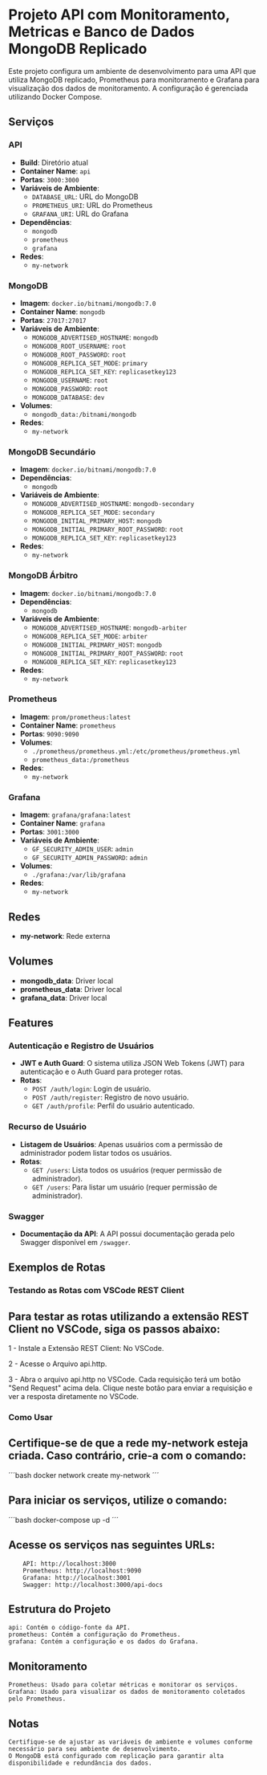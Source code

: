 # Projeto API com Monitoramento, Metricas e Banco de Dados MongoDB Replicado

Este projeto configura um ambiente de desenvolvimento para uma API que utiliza MongoDB replicado, Prometheus para monitoramento e Grafana para visualização dos dados de monitoramento. A configuração é gerenciada utilizando Docker Compose.

## Serviços

### API
- **Build**: Diretório atual
- **Container Name**: `api`
- **Portas**: `3000:3000`
- **Variáveis de Ambiente**:
  - `DATABASE_URL`: URL do MongoDB
  - `PROMETHEUS_URI`: URL do Prometheus
  - `GRAFANA_URI`: URL do Grafana
- **Dependências**:
  - `mongodb`
  - `prometheus`
  - `grafana`
- **Redes**:
  - `my-network`

### MongoDB
- **Imagem**: `docker.io/bitnami/mongodb:7.0`
- **Container Name**: `mongodb`
- **Portas**: `27017:27017`
- **Variáveis de Ambiente**:
  - `MONGODB_ADVERTISED_HOSTNAME`: `mongodb`
  - `MONGODB_ROOT_USERNAME`: `root`
  - `MONGODB_ROOT_PASSWORD`: `root`
  - `MONGODB_REPLICA_SET_MODE`: `primary`
  - `MONGODB_REPLICA_SET_KEY`: `replicasetkey123`
  - `MONGODB_USERNAME`: `root`
  - `MONGODB_PASSWORD`: `root`
  - `MONGODB_DATABASE`: `dev`
- **Volumes**:
  - `mongodb_data:/bitnami/mongodb`
- **Redes**:
  - `my-network`

### MongoDB Secundário
- **Imagem**: `docker.io/bitnami/mongodb:7.0`
- **Dependências**:
  - `mongodb`
- **Variáveis de Ambiente**:
  - `MONGODB_ADVERTISED_HOSTNAME`: `mongodb-secondary`
  - `MONGODB_REPLICA_SET_MODE`: `secondary`
  - `MONGODB_INITIAL_PRIMARY_HOST`: `mongodb`
  - `MONGODB_INITIAL_PRIMARY_ROOT_PASSWORD`: `root`
  - `MONGODB_REPLICA_SET_KEY`: `replicasetkey123`
- **Redes**:
  - `my-network`

### MongoDB Árbitro
- **Imagem**: `docker.io/bitnami/mongodb:7.0`
- **Dependências**:
  - `mongodb`
- **Variáveis de Ambiente**:
  - `MONGODB_ADVERTISED_HOSTNAME`: `mongodb-arbiter`
  - `MONGODB_REPLICA_SET_MODE`: `arbiter`
  - `MONGODB_INITIAL_PRIMARY_HOST`: `mongodb`
  - `MONGODB_INITIAL_PRIMARY_ROOT_PASSWORD`: `root`
  - `MONGODB_REPLICA_SET_KEY`: `replicasetkey123`
- **Redes**:
  - `my-network`

### Prometheus
- **Imagem**: `prom/prometheus:latest`
- **Container Name**: `prometheus`
- **Portas**: `9090:9090`
- **Volumes**:
  - `./prometheus/prometheus.yml:/etc/prometheus/prometheus.yml`
  - `prometheus_data:/prometheus`
- **Redes**:
  - `my-network`

### Grafana
- **Imagem**: `grafana/grafana:latest`
- **Container Name**: `grafana`
- **Portas**: `3001:3000`
- **Variáveis de Ambiente**:
  - `GF_SECURITY_ADMIN_USER`: `admin`
  - `GF_SECURITY_ADMIN_PASSWORD`: `admin`
- **Volumes**:
  - `./grafana:/var/lib/grafana`
- **Redes**:
  - `my-network`

## Redes

- **my-network**: Rede externa

## Volumes

- **mongodb_data**: Driver local
- **prometheus_data**: Driver local
- **grafana_data**: Driver local

## Features

### Autenticação e Registro de Usuários

- **JWT e Auth Guard**: O sistema utiliza JSON Web Tokens (JWT) para autenticação e o Auth Guard para proteger rotas.
- **Rotas**:
  - `POST /auth/login`: Login de usuário.
  - `POST /auth/register`: Registro de novo usuário.
  - `GET /auth/profile`: Perfil do usuário autenticado.

### Recurso de Usuário

- **Listagem de Usuários**: Apenas usuários com a permissão de administrador podem listar todos os usuários.
- **Rotas**:
  - `GET /users`: Lista todos os usuários (requer permissão de administrador).
  - `GET /users`: Para listar um usuário (requer permissão de administrador).

### Swagger

- **Documentação da API**: A API possui documentação gerada pelo Swagger disponível em `/swagger`.

## Exemplos de Rotas

### Testando as Rotas com VSCode REST Client

## Para testar as rotas utilizando a extensão REST Client no VSCode, siga os passos abaixo:

  1 - Instale a Extensão REST Client: No VSCode.

  2 - Acesse o Arquivo api.http.

  3 - Abra o arquivo api.http no VSCode. Cada requisição terá um botão "Send Request" acima dela. Clique neste botão para enviar a requisição e ver a resposta diretamente no VSCode.


### Como Usar

  ## Certifique-se de que a rede my-network esteja criada. Caso contrário, crie-a com o comando:

´´´bash
docker network create my-network
´´´

## Para iniciar os serviços, utilize o comando:

´´´bash
docker-compose up -d
´´´
## Acesse os serviços nas seguintes URLs:
        API: http://localhost:3000
        Prometheus: http://localhost:9090
        Grafana: http://localhost:3001
        Swagger: http://localhost:3000/api-docs

## Estrutura do Projeto
    api: Contém o código-fonte da API.
    prometheus: Contém a configuração do Prometheus.
    grafana: Contém a configuração e os dados do Grafana.

## Monitoramento

    Prometheus: Usado para coletar métricas e monitorar os serviços.
    Grafana: Usado para visualizar os dados de monitoramento coletados pelo Prometheus.

## Notas
    Certifique-se de ajustar as variáveis de ambiente e volumes conforme necessário para seu ambiente de desenvolvimento.
    O MongoDB está configurado com replicação para garantir alta disponibilidade e redundância dos dados.